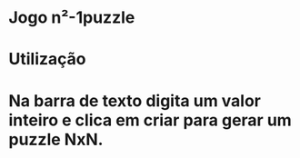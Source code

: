 # Jogo n²-1puzzle
# Utilização
# Na barra de texto digita um valor inteiro e clica em criar para gerar um puzzle NxN.

